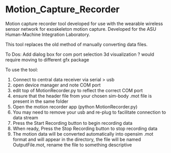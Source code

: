 # Motion_Capture_Recorder
Motion capture recorder tool developed for use with the wearable wireless sensor network for exoskeleton motion capture.  Developed for the ASU Human-Machine Integration Laboratory.

This tool replaces the old method of manually converting data files.

To Dos:
  Add dialog box for com port selection
  3d visualization ?  would require moving to different gfx package

To use the tool:
  1. Connect to central data receiver via serial > usb 
  2. open device manager and note COM port
  3. edit top of MotionRecorder.py to reflect the correct COM port
  4. ensure that the header file from your chosen sim-body .mot file is present in the same folder
  5. Open the motion recorder app (python MotionRecorder.py)
  6. You may need to remove your usb and re-plug to facilitate connection to data stream
  7. Press the Start Recording button to begin recording data
  8. When ready, Press the Stop Recording button to stop recording data
  9. The motion data will be converted automatically into opensim .mot format and will appear in the directory, the file will be named OutputFile.mot, rename the file to something descriptive
